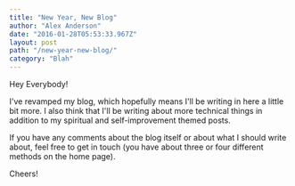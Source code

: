 ```yaml
---
title: "New Year, New Blog"
author: "Alex Anderson"
date: "2016-01-28T05:53:33.967Z"
layout: post
path: "/new-year-new-blog/"
category: "Blah"
---
```


Hey Everybody!

I've revamped my blog, which hopefully means I'll be writing in here a little bit more. I also think that I'll be writing about more technical things in addition to my spiritual and self-improvement themed posts.

If you have any comments about the blog itself or about what I should write about, feel free to get in touch (you have about three or four different methods on the home page).

Cheers!

